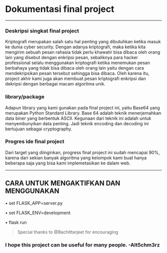 # Dokumentasi final project
***
### Deskripsi singkat final project
Kriptografi merupakan salah satu hal penting yang dibutuhkan ketika masuk ke dunia
cyber security. Dengan adanya kriptografi, maka ketika kita mengirim sebuah pesan rahasia
tidak perlu khawatir bisa dibaca oleh orang lain yang disebut dengan enkripsi pesan,
sebaliknya para hacker professional selalu menggunakan kriptografi ketika menemukan
pesan berbahaya yang tidak bisa dibaca oleh orang lain yaitu dengan cara mendekripsikan
pesan tersebut sehingga bisa dibaca. Oleh karena itu, project akhir kami juga akan membuat
pesan kriptografi enkripsi dan dekripsi dengan berbagai macam algoritma unik.

### library/package  
Adapun library yang kami gunakan pada final project ini, yaitu Base64 yang merupakan Python Standard Library. 
Base 64 adalah teknik menerjemahkan data biner yang berbentuk ASCII. Kegunaan dari teknik ini adalah
untuk menyembunyikan data penting. Jadi teknik encoding dan decoding ini bertujuan
sebagai cryptography.

### Progres ide final project
Dari target yang diinginkan, progress final project ini sudah mencapai 90%, karena dari
sekian banyak algoritma yang kelompok kami buat hanya beberapa saja yang bisa kami
implemetasikan ke dalam web.

***

## CARA UNTUK MENGAKTIFKAN DAN MENGGUNAKAN

•	set FLASK_APP=server.py

•	set FLASK_ENV=development

•	flask run

>Special thanks to @Bachittarjeet for encouraging

### I hope this project can be useful for many people.   -Alt5chm3rz
